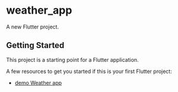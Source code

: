 # weather_app

A new Flutter project.

## Getting Started

This project is a starting point for a Flutter application.

A few resources to get you started if this is your first Flutter project:

- [demo Weather app](https://drive.google.com/file/d/16tUX2f3Ct1Xz_E4ByAkeEp8hSCDSfVkn/view?usp=drivesdk)



